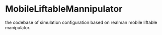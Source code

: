 # MobileLiftableMannipulator
the codebase of simulation configuration based on realman mobile liftable manipulator.
